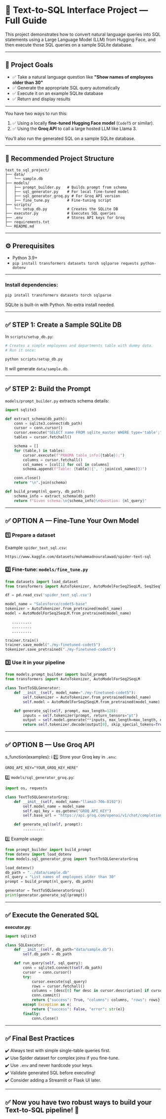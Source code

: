 
# 📄 Text-to-SQL Interface Project — Full Guide

This project demonstrates how to convert natural language queries into SQL statements using a Large Language Model (LLM) from Hugging Face, and then execute those SQL queries on a sample SQLite database.

---

## 🚀 Project Goals

- ✅ Take a natural language question like **"Show names of employees older than 30"**
- ✅ Generate the appropriate SQL query automatically
- ✅ Execute it on an example SQLite database
- ✅ Return and display results

---

You have two ways to run this:
1. ✅ Using a locally **fine-tuned Hugging Face model** (`CodeT5` or similar).
2. ✅ Using the **Groq API** to call a large hosted LLM like Llama 3.

You’ll also run the generated SQL on a sample SQLite database.

---

## 📁 Recommended Project Structure

```
text_to_sql_project/
├── data/
│   └── sample.db
├── models/
│   ├── prompt_builder.py   # Builds prompt from schema
│   ├── sql_generator.py    # For local fine-tuned model
│   ├── sql_generator_groq.py # For Groq API version
│   ├── fine_tune.py        # Fine-tuning script
├── scripts/
│   └── setup_db.py         # Creates the SQLite DB
├── executor.py             # Executes SQL queries
├── .env                    # Stores API keys for Groq
├── requirements.txt
└── README.md
```

---

## ⚙️ Prerequisites

- Python 3.9+
- `pip install transformers datasets torch sqlparse requests python-dotenv`

---

### Install dependencies:

```bash
pip install transformers datasets torch sqlparse
```

SQLite is built-in with Python. No extra install needed.

---

## ✅ STEP 1: Create a Sample SQLite DB

In `scripts/setup_db.py`:

```python
# Creates a simple employees and departments table with dummy data.
# Run it once:

python scripts/setup_db.py
```

It will generate `data/sample.db`.

---

## ✅ STEP 2: Build the Prompt

`models/prompt_builder.py` extracts schema details:

```python
import sqlite3

def extract_schema(db_path):
    conn = sqlite3.connect(db_path)
    cursor = conn.cursor()
    cursor.execute("SELECT name FROM sqlite_master WHERE type='table';")
    tables = cursor.fetchall()

    schema = []
    for (table,) in tables:
        cursor.execute(f"PRAGMA table_info({table});")
        columns = cursor.fetchall()
        col_names = [col[1] for col in columns]
        schema.append(f"Table: {table}({', '.join(col_names)})")

    conn.close()
    return "\n".join(schema)

def build_prompt(nl_query, db_path):
    schema_info = extract_schema(db_path)
    return f"Given schema:\n{schema_info}\nQuestion: {nl_query}"
```

---

## ✅ OPTION A — Fine-Tune Your Own Model

### 1️⃣ Prepare a dataset

Example `spider_text_sql.csv`:

`https://www.kaggle.com/datasets/mohammadnouralawad/spider-text-sql`

### 2️⃣ Fine-tune: `models/fine_tune.py`

```python
from datasets import load_dataset
from transformers import AutoTokenizer, AutoModelForSeq2SeqLM, Seq2SeqTrainer, Seq2SeqTrainingArguments

df = pd.read_csv('spider_text_sql.csv')

model_name = "Salesforce/codet5-base"
tokenizer = AutoTokenizer.from_pretrained(model_name)
model = AutoModelForSeq2SeqLM.from_pretrained(model_name)

   .........
   .........
   .........

trainer.train()
trainer.save_model("./my-finetuned-codet5")
tokenizer.save_pretrained("./my-finetuned-codet5")
```

### 3️⃣ Use it in your pipeline

```python
from models.prompt_builder import build_prompt
from transformers import AutoTokenizer, AutoModelForSeq2SeqLM

class TextToSQLGenerator:
    def __init__(self, model_name="./my-finetuned-codet5"):
        self.tokenizer = AutoTokenizer.from_pretrained(model_name)
        self.model = AutoModelForSeq2SeqLM.from_pretrained(model_name)

    def generate_sql(self, prompt, max_length=128):
        inputs = self.tokenizer(prompt, return_tensors="pt")
        output = self.model.generate(**inputs, max_length=max_length, num_beams=4, early_stopping=True)
        return self.tokenizer.decode(output[0], skip_special_tokens=True).strip()
```

---

## ✅ OPTION B — Use Groq API
s_function(examples):
    i
1️⃣ Store your Groq key in `.env`:

```
GROQ_API_KEY="YOUR_GROQ_KEY_HERE"
```

2️⃣ `models/sql_generator_groq.py`:

```python
import os, requests

class TextToSQLGeneratorGroq:
    def __init__(self, model_name="llama3-70b-8192"):
        self.model_name = model_name
        self.api_key = os.getenv("GROQ_API_KEY")
        self.base_url = "https://api.groq.com/openai/v1/chat/completions"

    def generate_sql(self, prompt):
        ..........
```

3️⃣ Example usage:

```python
from prompt_builder import build_prompt
from dotenv import load_dotenv
from models.sql_generator_groq import TextToSQLGeneratorGroq

load_dotenv()
db_path = "../data/sample.db"
nl_query = "List names of employees older than 30"
prompt = build_prompt(nl_query, db_path)

generator = TextToSQLGeneratorGroq()
print(generator.generate_sql(prompt))
```

---

## ✅ Execute the Generated SQL

**executor.py**:

```python
import sqlite3

class SQLExecutor:
    def __init__(self, db_path="data/sample.db"):
        self.db_path = db_path

    def run_query(self, sql_query):
        conn = sqlite3.connect(self.db_path)
        cursor = conn.cursor()
        try:
            cursor.execute(sql_query)
            rows = cursor.fetchall()
            columns = [desc[0] for desc in cursor.description] if cursor.description else []
            conn.commit()
            return {"success": True, "columns": columns, "rows": rows}
        except Exception as e:
            return {"success": False, "error": str(e)}
        finally:
            conn.close()
```

---

## ✅ Final Best Practices

✔️ Always test with simple single-table queries first.  
✔️ Use Spider dataset for complex joins if you fine-tune.  
✔️ Use `.env` and never hardcode your keys.  
✔️ Validate generated SQL before executing!  
✔️ Consider adding a Streamlit or Flask UI later.

---

## ✅ Now you have two robust ways to build your Text-to-SQL pipeline! 🚀
